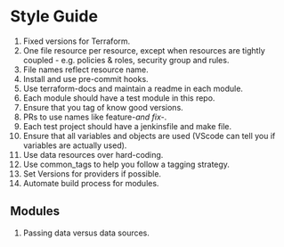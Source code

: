# Style Guide

1. Fixed versions for Terraform.
2. One file resource per resource, except when resources are tightly coupled - e.g. policies & roles, security group and rules.
3. File names reflect resource name.
4. Install and use pre-commit hooks.
5. Use terraform-docs and maintain a readme in each module.
6. Each module should have a test module in this repo.
7. Ensure that you tag of know good versions.
8. PRs to use names like feature-_and fix-_.
9. Each test project should have a jenkinsfile and make file.
10. Ensure that all variables and objects are used (VScode can tell you if variables are actually used).
11. Use data resources over hard-coding.
12. Use common_tags to help you follow a tagging strategy.
13. Set Versions for providers if possible.
14. Automate build process for modules.

## Modules

1. Passing data versus data sources.